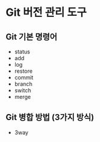 # Git 버전 관리 도구
## Git 기본 명령어

- status
- add
- log
- restore
- commit
- branch
- switch
- merge

## Git 병합 방법 (3가지 방식)
- 3way